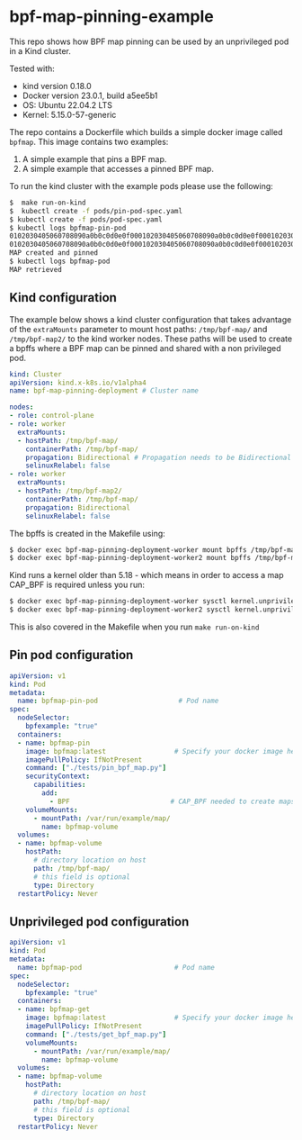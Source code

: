 # bpf-map-pinning-example

This repo shows how BPF map pinning can be used by an unprivileged pod in a Kind cluster.

Tested with:

- kind version 0.18.0
- Docker version 23.0.1, build a5ee5b1
- OS: Ubuntu 22.04.2 LTS
- Kernel: 5.15.0-57-generic

The repo contains a Dockerfile which builds a simple docker image called `bpfmap`. This image
contains two examples:

1. A simple example that pins a BPF map.
2. A simple example that accesses a pinned BPF map.

To run the kind cluster with the example pods please use the following:

```bash
$  make run-on-kind
$  kubectl create -f pods/pin-pod-spec.yaml
$ kubectl create -f pods/pod-spec.yaml
$ kubectl logs bpfmap-pin-pod
0102030405060708090a0b0c0d0e0f000102030405060708090a0b0c0d0e0f000102030405060708090a0b0c0d0e0f000102030405060708090a0b0c0d0e0f00
0102030405060708090a0b0c0d0e0f000102030405060708090a0b0c0d0e0f000102030405060708090a0b0c0d0e0f000102030405060708090a0b0c0d0e0f00
MAP created and pinned
$ kubectl logs bpfmap-pod
MAP retrieved
```

## Kind configuration

The example below shows a kind cluster configuration that takes advantage of the `extraMounts`
parameter to mount host paths: `/tmp/bpf-map/` and `/tmp/bpf-map2/` to the kind worker nodes.
These paths will be used to create a bpffs where a BPF map can be pinned and shared with a non
privileged pod.

```yaml
kind: Cluster
apiVersion: kind.x-k8s.io/v1alpha4
name: bpf-map-pinning-deployment # Cluster name

nodes:
- role: control-plane
- role: worker
  extraMounts:
  - hostPath: /tmp/bpf-map/
    containerPath: /tmp/bpf-map/
    propagation: Bidirectional # Propagation needs to be Bidirectional so that the pin pod can pin a map to this bpffs.
    selinuxRelabel: false
- role: worker
  extraMounts:
  - hostPath: /tmp/bpf-map2/
    containerPath: /tmp/bpf-map/
    propagation: Bidirectional
    selinuxRelabel: false
```

The bpffs is created in the Makefile using:

```bash
$ docker exec bpf-map-pinning-deployment-worker mount bpffs /tmp/bpf-map/ -t bpf
$ docker exec bpf-map-pinning-deployment-worker2 mount bpffs /tmp/bpf-map/ -t bpf
```

Kind runs a kernel older than 5.18 - which means in order to access a map CAP_BPF is required unless you run:

```bash
$ docker exec bpf-map-pinning-deployment-worker sysctl kernel.unprivileged_bpf_disabled=0
$ docker exec bpf-map-pinning-deployment-worker2 sysctl kernel.unprivileged_bpf_disabled=0
```

This is also covered in the Makefile when you run `make run-on-kind`

## Pin pod configuration

```yaml
apiVersion: v1
kind: Pod
metadata:
  name: bpfmap-pin-pod                    # Pod name
spec:
  nodeSelector:
    bpfexample: "true"
  containers:
  - name: bpfmap-pin
    image: bpfmap:latest                 # Specify your docker image here, along with PullPolicy and command
    imagePullPolicy: IfNotPresent
    command: ["./tests/pin_bpf_map.py"]
    securityContext:
      capabilities:
        add:
          - BPF                         # CAP_BPF needed to create maps.
    volumeMounts:
      - mountPath: /var/run/example/map/
        name: bpfmap-volume
  volumes:
  - name: bpfmap-volume
    hostPath:
      # directory location on host
      path: /tmp/bpf-map/
      # this field is optional
      type: Directory
  restartPolicy: Never
```

## Unprivileged pod configuration

```yaml
apiVersion: v1
kind: Pod
metadata:
  name: bpfmap-pod                       # Pod name
spec:
  nodeSelector:
    bpfexample: "true"
  containers:
  - name: bpfmap-get
    image: bpfmap:latest                 # Specify your docker image here, along with PullPolicy and command
    imagePullPolicy: IfNotPresent
    command: ["./tests/get_bpf_map.py"]
    volumeMounts:
      - mountPath: /var/run/example/map/
        name: bpfmap-volume
  volumes:
  - name: bpfmap-volume
    hostPath:
      # directory location on host
      path: /tmp/bpf-map/
      # this field is optional
      type: Directory
  restartPolicy: Never
```
